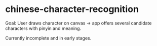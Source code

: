 # chinese-character-recognition
Goal: User draws character on canvas -> app offers several candidate characters with pinyin and meaning. 

Currently incomplete and in early stages. 
